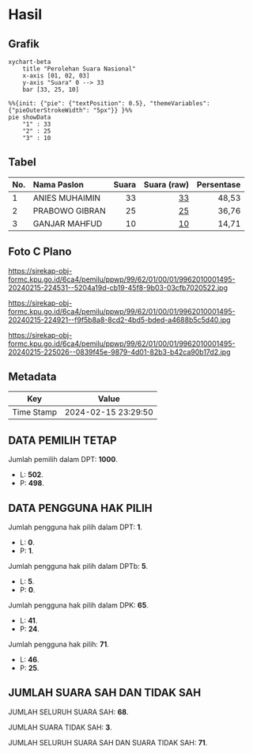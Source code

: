 # Hasil

## Grafik

```mermaid
xychart-beta
    title "Perolehan Suara Nasional"
    x-axis [01, 02, 03]
    y-axis "Suara" 0 --> 33
    bar [33, 25, 10]
```

```mermaid
%%{init: {"pie": {"textPosition": 0.5}, "themeVariables": {"pieOuterStrokeWidth": "5px"}} }%%
pie showData
    "1" : 33
    "2" : 25
    "3" : 10
```

## Tabel

| No. | Nama Paslon    | Suara | Suara (raw) | Persentase |
|:--- |:-------------- | -----:| -----------:| ----------:|
| 1   | ANIES MUHAIMIN | 33    | [33][p-1]   | 48,53      |
| 2   | PRABOWO GIBRAN | 25    | [25][p-2]   | 36,76      |
| 3   | GANJAR MAHFUD  | 10    | [10][p-3]   | 14,71      |


[p-1]: https://github.com/gigit-pemilu/pemilu-2024/blob/main/pilpres/hitung-suara/sub/99-luar-negeri/sub/62-kuala-lumpur-malaysia/sub/01-kuala-lumpur-malaysia/sub/0001-kuala-lumpur-malaysia/sub/495-tps-182/sub/paslon-1.txt
[p-2]: https://github.com/gigit-pemilu/pemilu-2024/blob/main/pilpres/hitung-suara/sub/99-luar-negeri/sub/62-kuala-lumpur-malaysia/sub/01-kuala-lumpur-malaysia/sub/0001-kuala-lumpur-malaysia/sub/495-tps-182/sub/paslon-2.txt
[p-3]: https://github.com/gigit-pemilu/pemilu-2024/blob/main/pilpres/hitung-suara/sub/99-luar-negeri/sub/62-kuala-lumpur-malaysia/sub/01-kuala-lumpur-malaysia/sub/0001-kuala-lumpur-malaysia/sub/495-tps-182/sub/paslon-3.txt

## Foto C Plano

https://sirekap-obj-formc.kpu.go.id/6ca4/pemilu/ppwp/99/62/01/00/01/9962010001495-20240215-224531--5204a19d-cb19-45f8-9b03-03cfb7020522.jpg

https://sirekap-obj-formc.kpu.go.id/6ca4/pemilu/ppwp/99/62/01/00/01/9962010001495-20240215-224921--f9f5b8a8-8cd2-4bd5-bded-a4688b5c5d40.jpg

https://sirekap-obj-formc.kpu.go.id/6ca4/pemilu/ppwp/99/62/01/00/01/9962010001495-20240215-225026--0839f45e-9879-4d01-82b3-b42ca90b17d2.jpg


## Metadata

| Key        | Value               |
| ---------- | ------------------- |
| Time Stamp | 2024-02-15 23:29:50 |


## DATA PEMILIH TETAP

Jumlah pemilih dalam DPT: **1000**.
 * L: **502**.
 * P: **498**.

## DATA PENGGUNA HAK PILIH

Jumlah pengguna hak pilih dalam DPT: **1**.
 * L: **0**.
 * P: **1**.

Jumlah pengguna hak pilih dalam DPTb: **5**.
 * L: **5**.
 * P: **0**.

Jumlah pengguna hak pilih dalam DPK: **65**.
 * L: **41**.
 * P: **24**.

Jumlah pengguna hak pilih: **71**.
 * L: **46**.
 * P: **25**.

## JUMLAH SUARA SAH DAN TIDAK SAH

JUMLAH SELURUH SUARA SAH: **68**.

JUMLAH SUARA TIDAK SAH: **3**.

JUMLAH SELURUH SUARA SAH DAN SUARA TIDAK SAH: **71**.


